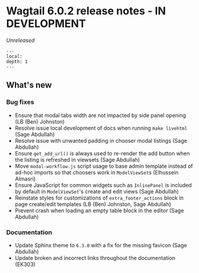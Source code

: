 # Wagtail 6.0.2 release notes - IN DEVELOPMENT

_Unreleased_

```{contents}
---
local:
depth: 1
---
```

## What's new

### Bug fixes

 * Ensure that modal tabs width are not impacted by side panel opening (LB (Ben) Johnston)
 * Resolve issue local development of docs when running `make livehtml` (Sage Abdullah)
 * Resolve issue with unwanted padding in chooser modal listings (Sage Abdullah)
 * Ensure `get_add_url()` is always used to re-render the add button when the listing is refreshed in viewsets (Sage Abdullah)
 * Move `modal-workflow.js` script usage to base admin template instead of ad-hoc imports so that choosers work in `ModelViewSet`s (Elhussein Almasri)
 * Ensure JavaScript for common widgets such as `InlinePanel` is included by default in `ModelViewSet`'s create and edit views (Sage Abdullah)
 * Reinstate styles for customizations of `extra_footer_actions` block in page create/edit templates (LB (Ben) Johnston, Sage Abdullah)
 * Prevent crash when loading an empty table block in the editor (Sage Abdullah)


### Documentation

 * Update Sphinx theme to `6.3.0` with a fix for the missing favicon (Sage Abdullah)
 * Update broken and incorrect links throughout the documentation (EK303)
